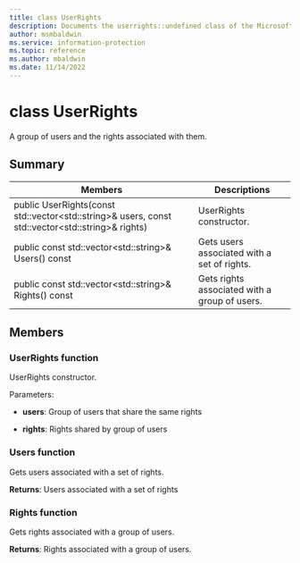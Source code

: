 ```yaml
---
title: class UserRights 
description: Documents the userrights::undefined class of the Microsoft Information Protection (MIP) SDK.
author: msmbaldwin
ms.service: information-protection
ms.topic: reference
ms.author: mbaldwin
ms.date: 11/14/2022
---
```


# class UserRights 
A group of users and the rights associated with them.
  
## Summary
 Members                        | Descriptions                                
--------------------------------|---------------------------------------------
public UserRights(const std::vector&lt;std::string&gt;& users, const std::vector&lt;std::string&gt;& rights)  |  UserRights constructor.
public const std::vector&lt;std::string&gt;& Users() const  |  Gets users associated with a set of rights.
public const std::vector&lt;std::string&gt;& Rights() const  |  Gets rights associated with a group of users.
  
## Members
  
### UserRights function
UserRights constructor.

Parameters:  
* **users**: Group of users that share the same rights 


* **rights**: Rights shared by group of users


  
### Users function
Gets users associated with a set of rights.

  
**Returns**: Users associated with a set of rights
  
### Rights function
Gets rights associated with a group of users.

  
**Returns**: Rights associated with a group of users.

